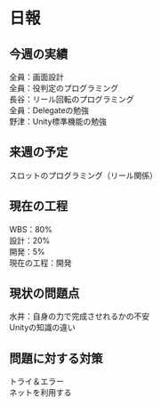 # 日報
## 今週の実績<br>
全員：画面設計<br>
全員：役判定のプログラミング<br>
長谷：リール回転のプログラミング<br>
全員：Delegateの勉強<br>
野津：Unity標準機能の勉強<br>

## 来週の予定<br>
スロットのプログラミング（リール関係）

## 現在の工程<br>
WBS：80%<br>
設計：20%<br>
開発：5%<br>
現在の工程：開発<br>

## 現状の問題点<br>
水井：自身の力で完成させれるかの不安<br>
Unityの知識の違い<br>

## 問題に対する対策<br>

トライ＆エラー<br>
ネットを利用する<br>

